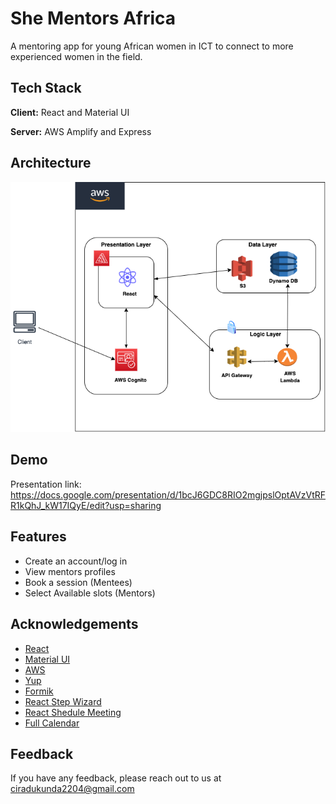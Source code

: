 
# She Mentors Africa

A mentoring app for young African women in ICT to connect to more experienced women in the field. 

## Tech Stack

**Client:** React and Material UI

**Server:** AWS Amplify and Express

## Architecture
 ![Architecture](./public/shementorsafricadraw.io.png)
 
## Demo 

Presentation link: https://docs.google.com/presentation/d/1bcJ6GDC8RIO2mgjpslOptAVzVtRFR1kQhJ_kW17IQyE/edit?usp=sharing
## Features

- Create an account/log in
- View mentors profiles
- Book a session (Mentees)
- Select Available slots (Mentors) 

## Acknowledgements

 - [React](https://reactjs.org/)
 - [Material UI](https://mui.com/)
 - [AWS](https://aws.amazon.com/)
 - [Yup](https://www.npmjs.com/package/yup)
 - [Formik](https://formik.org/)
 - [React Step Wizard](https://www.npmjs.com/package/react-step-wizard)
 - [React Shedule Meeting](https://www.npmjs.com/package/react-schedule-meeting)
 - [Full Calendar](https://fullcalendar.io/)
## Feedback

If you have any feedback, please reach out to us at ciradukunda2204@gmail.com
